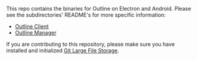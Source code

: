 This repo contains the binaries for Outline on Electron and Android.  Please see the subdirectories' README's for more specific information:

* [Outline Client](https://github.com/Jigsaw-Code/outline-releases/blob/master/client/README.md)
* [Outline Manager](https://github.com/Jigsaw-Code/outline-releases/blob/master/manager/README.md)

If you are contributing to this repository, please make sure you have installed and initialized [Git Large File Storage](https://git-lfs.github.com/).
